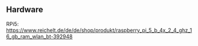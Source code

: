 ## Hardware
RPi5: https://www.reichelt.de/de/de/shop/produkt/raspberry_pi_5_b_4x_2_4_ghz_16_gb_ram_wlan_bt-392948